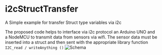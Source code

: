 # i2cStructTransfer
A Simple example for transfer Struct type variables via i2c

The proposed code helps to interface via i2c protocol an Arduino UNO and a NodeMCU to transmit data from sensors via wifi.
The sensor data must be inserted into a struct and then sent with the appropriate library function `I2C_read / writeAnything ()`
![](https://picasaweb.google.com/102397962585138559067/6526784742441129905#6526784747101914658 "Schema")

#



